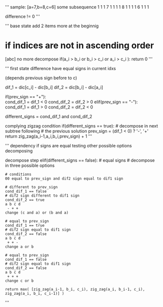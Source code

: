 '''
sample:
[a=7,b=8,c=6] some subsequence 
1 1 1 7 1 1 1 1 8 1 1 1 1 6 1 1 1

difference != 0
'''

'''
base state
add 2 items more at the beginnig
# if indices are not in ascending order

[abc]
no more decompose
if(a_i > b_i or b_i > c_i or a_i > c_i ):
    return 0
'''

'''
first state
difference have equal signs in current idxs

(depends previous sign before to c)

dif_1 = dic[c_i] - dic[b_i]
dif_2 = dic[b_i] - dic[a_i]

if(prev_sign == "+"):    
    cond_dif_1 =  dif_1 < 0
    cond_dif_2 =  dif_2 > 0
elif(prev_sign == "-"):
    cond_dif_1 = dif_1 > 0
    cond_dif_2 = dif_2 < 0

different_signs = cond_dif_1 and cond_dif_2

complying zigzag condition
if(different_signs == true):
    # decompose in next subtree following 
    # the previous solution
    prev_sign = (dif_1 < 0) ? '-', '+'
    return zig_zag(a_i-1,a_i,b_i,prev_sign) + 1
'''

'''
dependency
if signs are equal testing other possible options
decomposing

decompose step
elif(different_signs == false):
    # equal signs 
    # decompose in three possible options

    # conditions
    00 equal to prev_sign and dif2 sign equal to dif1 sign
    
    # different to prev_sign
    cond_dif_1 == false
    # dif2 sign different to dif1 sign
    cond_dif_2 == true
    a b c d
     - + + 
    change (c and a) or (b and a)
    
    # equal to prev_sign
    cond_dif_1 == true
    # dif2 sign equal to dif1 sign
    cond_dif_2 == false
    a b c d
     + + - 
    change a or b

    # equal to prev_sign
    cond_dif_1 == false
    # dif2 sign equal to dif1 sign
    cond_dif_2 == false
    a b c d
     + + + 
    change c or b

    return max( [zig_zag(a_i-1, b_i, c_i), zig_zag(a_i, b_i-1, c_i), zig_zag(a_i, b_i, c_i-1)] )
'''